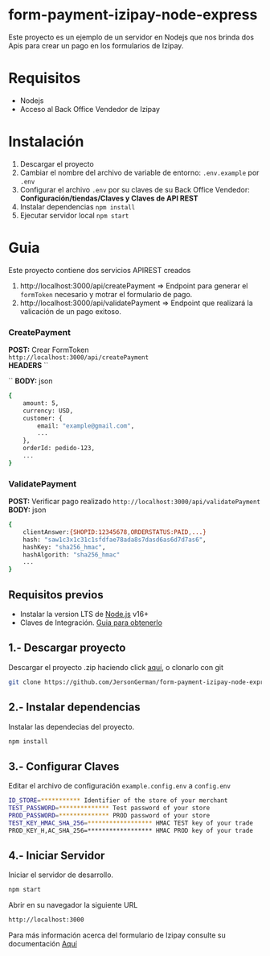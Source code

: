 # form-payment-izipay-node-express
Este proyecto es un ejemplo de un servidor en Nodejs que nos brinda dos Apis para crear un pago en los formularios de Izipay.


# Requisitos
* Nodejs
* Acceso al Back Office Vendedor de Izipay

# Instalación
1. Descargar el proyecto
2. Cambiar el nombre del archivo de variable de entorno: `.env.example` por `.env`
3. Configurar el archivo `.env` por su claves de su Back Office Vendedor: **Configuración/tiendas/Claves y Claves de API REST**
4. Instalar dependencias `npm install`
5. Ejecutar servidor local `npm start`


# Guia
Este proyecto contiene dos servicios APIREST creados

1. http://localhost:3000/api/createPayment      => Endpoint para generar el `formToken` necesario y motrar el formulario de pago.
2. http://localhost:3000/api/validatePayment    => Endpoint que realizará la valicación de un pago exitoso.

### CreatePayment
**POST:** Crear FormToken  
`http://localhost:3000/api/createPayment`  
**HEADERS**
``

``
**BODY:** json
```sh
{
    amount: 5,
    currency: USD,
    customer: {
        email: "example@gmail.com",
        ...
    },
    orderId: pedido-123,
    ...
}
```

### ValidatePayment
**POST:** Verificar pago realizado
`http://localhost:3000/api/validatePayment`  
**BODY:** json  
```sh
{
    clientAnswer:{SHOPID:12345678,ORDERSTATUS:PAID,...}
    hash: "saw1c3x1c31c1sfdfae78ada8s7dasd6as6d7d7as6",
    hashKey: "sha256_hmac",
    hashAlgorith: "sha256_hmac"
    ...
}
```

## Requisitos previos
* Instalar la version LTS de [Node.js](https://nodejs.org) v16+ 
* Claves de Integración. [Guia para obtenerlo](https://github.com/izipay-pe/obtener-credenciales-de-conexion#obtener-credenciales-de-conexi%C3%B3n)

## 1.- Descargar proyecto
Descargar el proyecto .zip haciendo click [aquí](https://github.com/JersonGerman/form-payment-izipay-node-express/archive/refs/heads/main.zip), o clonarlo con git

```sh
git clone https://github.com/JersonGerman/form-payment-izipay-node-express.git
```

## 2.- Instalar dependencias
Instalar las dependecias del proyecto.

```sh
npm install
```

## 3.- Configurar Claves
Editar el archivo de configuración `example.config.env` a `config.env`
```sh
ID_STORE=*********** Identifier of the store of your merchant
TEST_PASSWORD=************** Test password of your store
PROD_PASSWORD=************** PROD password of your store
TEST_KEY_HMAC_SHA_256=****************** HMAC TEST key of your trade
PROD_KEY_H,AC_SHA_256=****************** HMAC PROD key of your trade
```
## 4.- Iniciar Servidor
Iniciar  el servidor de desarrollo. 

```sh
npm start
```

Abrir en su navegador la siguiente URL

```sh
http://localhost:3000
```

Para más información acerca del formulario de Izipay consulte su documentación [Aquí](https://secure.micuentaweb.pe/doc/es-PE/rest/V4.0/javascript/)
